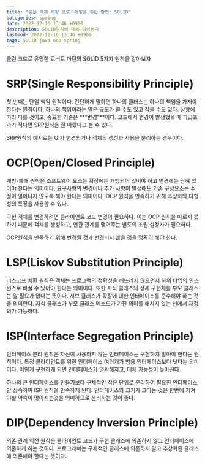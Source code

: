 ```yaml
---
title: "좋은 객체 지향 프로그래밍을 위한 방법: SOLID"
categories: spring
date: 2022-12-16 13:46 +0900
description: SOLID원칙에 대해 알아본다
lastmod: 2022-12-16 13:46 +0900
tags: SOLID java oop spring
---
```


클린 코드로 유명한 로버트 마틴의 SOLID 5가지 원칙을 알아보자

# SRP(Single Responsibility Principle)

첫 번째는 단일 책임 원칙이다. 간단하게 말하면 하나의 클래스는 하나의 책임을 가져야 한다는 원칙이다. 하나의 책임이라는 말은 규모가 클 수도 있고 작을 수도 있다. 상황에 따라 다를 것이고, 중요한 기준은 **“변경”**이다. 코드에서 변경이 발생했을 때 파급효과가 적다면 SRP원칙을 잘 따랐다고 볼 수 있다.

SRP원칙의 예시로는 UI가 변경되거나 객체의 생성과 사용을 분리하는 경우이다.

# OCP(Open/Closed Principle)

개방-폐쇄 원칙은 소프트웨어 요소는 확장에는 개방되어 있어야 하고 변경에는 닫혀 있어야 한다는 의미이다. 요구사항의 변경이나 추가 사항이 발생해도 기존 구성요소는 수정이 일어나지 않도록 해야 한다는 의미이다. OCP 원칙을 만족하기 위해 추상화와 다형성의 특징을 사용할 수 있다.

구현 객체를 변경하려면 클라이언트 코드 변경이 필요하다. 이는 OCP 원칙을 따르지 못하기 때문에 객체를 생성하고, 연관 관계를 맺어주는 별도의 조립 설정자가 필요하다.

OCP원칙을 만족하기 위해 변경될 것과 변경되지 않을 것을 명확히 해야 한다.

# LSP(Liskov Substitution Principle)

리스코프 치환 원칙은 객체는 프로그램의 정확성을 깨뜨리지 않으면서 하위 타입의 인스턴스로 바꿀 수 있어야 한다는 의미이다. 또한 자식 클래스의 상세 구현체를 부모 클래스는 알 필요가 없다는 뜻이다. 서브 클래스가 확장에 대한 인터페이스를 준수해야 하는 것을 의미한다. 자식 클래스가 부모 클래스 메소드가 가진 의미를 해치지 않는 선에서 재정의가 가능하다.

# ISP(Interface Segregation Principle)

인터페이스 분리 원칙은 자신이 사용하지 않는 인터페이스는 구현하지 말아야 한다는 원칙이다. 특정 클라이언트를 위한 인터페이스 여러개가 범용 인터페이스보다 낫다는 의미이다. 이렇게 구현하게 되면 인터페이스가 명확해지고, 대체 가능성이 높아진다.

하나의 큰 인터페이스를 만들기보다 구체적인 작은 단위로 분리하여 필요한 인터페이스만 상속하여 ISP 원칙을 만족하게 된다. 인터페이스의 크기가 크다는 것은 한번에 지켜야할 약속이 많아지는것을 의미하므로 분리하는 것이 좋다.

# DIP(Dependency Inversion Principle)

의존 관계 역전 원칙은 클라이언트 코드가 구현 클래스에 의존하지 않고 인터페이스에 의존하게 하는 것이다. 프로그래머는 구체적인 클래스에 의존하지 말고 추상화된 클래스에 의존해야 한다는 뜻이다.
